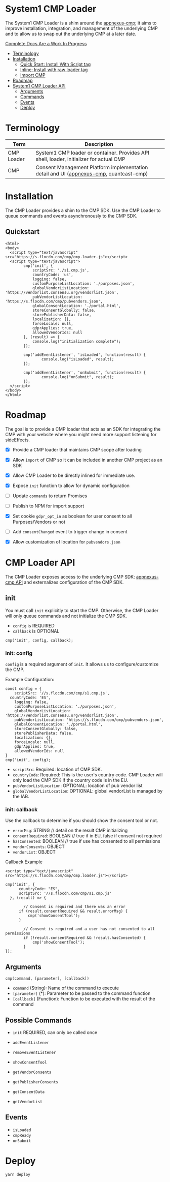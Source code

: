 # System1 CMP Loader

The System1 CMP Loader is a shim around the [appnexus-cmp](https://github.com/appnexus/cmp); it aims to improve installation, integration, and management of the underlying CMP and to allow us to swap out the underlying CMP at a later date.

[Complete Docs Are a Work In Progress](http://s.flocdn.com/cmp/docs/#/)

<!-- START doctoc generated TOC please keep comment here to allow auto update -->
<!-- DON'T EDIT THIS SECTION, INSTEAD RE-RUN doctoc TO UPDATE -->


- [Terminology](#terminology)
- [Installation](#installation)
  - [Quick Start: Install With Script tag](#quick-start-install-with-script-tag)
  - [Inline: Install with raw loader tag](#inline-install-with-raw-loader-tag)
  - [Import CMP](#import-cmp)
- [Roadmap](#roadmap)
- [System1 CMP Loader API](#system1-cmp-loader-api)
  - [Arguments](#arguments)
  - [Commands](#commands)
  - [Events](#events)
  - [Deploy](#deploy)

<!-- END doctoc generated TOC please keep comment here to allow auto update -->

# Terminology

| Term | Description |
| --- | --- |
| CMP Loader | System1 CMP loader or container. Provides API shell, loader, initializer for actual CMP |
| CMP | Consent Management Platform implementation detail and UI ([appnexus-cmp](https://github.com/appnexus/cmp), quantcast-cmp) |

# Installation

The CMP Loader provides a shim to the CMP SDK. Use the CMP Loader to queue commands and events asynchronously to the CMP SDK.

## Quickstart

```
<html>
<body>
  <script type="text/javascript" src="https://s.flocdn.com/cmp/cmp.loader.js"></script>
  <script type="text/javascript">
		cmp('init', {
			scriptSrc: './s1.cmp.js',
			countryCode: 'us',
			logging: false,
			customPurposeListLocation: './purposes.json',
			globalVendorListLocation: 'https://vendorlist.consensu.org/vendorlist.json',
			pubVendorListLocation: 'https://s.flocdn.com/cmp/pubvendors.json',
			globalConsentLocation: './portal.html',
			storeConsentGlobally: false,
			storePublisherData: false,
			localization: {},
			forceLocale: null,
			gdprApplies: true,
			allowedVendorIds: null
		}, (result) => {
			console.log("initialization complete");
		});

		cmp('addEventListener', 'isLoaded', function(result) {
				console.log("isLoaded", result);
		});

		cmp('addEventListener', 'onSubmit', function(result) {
				console.log("onSubmit", result);
		});
  </script>
</body>
</html>
```

# Roadmap

The goal is to provide a CMP loader that acts as an SDK for integrating the CMP with your website where you might need more support listening for sideEffects.

- [x] Provide a CMP loader that maintains CMP scope after loading
- [x] Allow `import` of CMP so it can be included in another CMP project as an SDK
- [x] Allow CMP Loader to be directly inlined for immediate use.
- [x] Expose `init` function to allow for dynamic configuration
- [ ] Update `commands` to return Promises
- [ ] Publish to NPM for import support
- [x] Set cookie `gdpr_opt_in` as boolean for user consent to all Purposes/Vendors or not
- [ ] Add `consentChanged` event to trigger change in consent
- [x] Allow customization of location for `pubvendors.json`


# CMP Loader API

The CMP Loader exposes access to the underlying CMP SDK: [appnexus-cmp API](http://s.flocdn.com/cmp/docs/#/cmp-api) and externalizes configuration of the CMP SDK.

## init

You must call `init` explicitly to start the CMP. Otherwise, the CMP Loader will only queue commands and not initialize the CMP SDK.

 * `config` is REQUIRED
 * `callback` is OPTIONAL

```
cmp('init', config, callback);
```

### init: config

`config` is a required argument of `init`. It allows us to configure/customize the CMP.

Example Configuration:

```
const config = {
	scriptSrc: '//s.flocdn.com/cmp/s1.cmp.js',
  countryCode: 'ES',
	logging: false,
	customPurposeListLocation: './purposes.json',
	globalVendorListLocation: 'https://vendorlist.consensu.org/vendorlist.json',
	pubVendorListLocation: 'https://s.flocdn.com/cmp/pubvendors.json',
	globalConsentLocation: './portal.html',
	storeConsentGlobally: false,
	storePublisherData: false,
	localization: {},
	forceLocale: null,
	gdprApplies: true,
	allowedVendorIds: null
}
cmp('init', config);
```

- `scriptSrc`: Required: location of CMP SDK.
- `countryCode`: Required: This is the user's country code. CMP Loader will only load the CMP SDK if the country code is in the EU.
- `pubVendorListLocation`: OPTIONAL: location of pub vendor list
- `globalVendorListLocation`: OPTIONAL: global vendorList is managed by the IAB.

### init: callback

Use the callback to determine if you should show the consent tool or not.

- `errorMsg`: STRING // detail on the result CMP initializing
- `consentRequired`: BOOLEAN // true if in EU, false if consent not required
- `hasConsented`: BOOLEAN // true if use has consented to all permissions
- `vendorConsents`: OBJECT
- `vendorList`: OBJECT

Callback Example

```
<script type="text/javascript" src="https://s.flocdn.com/cmp/cmp.loader.js"></script>

cmp('init', {
	  countryCode: "ES",
	  scriptSrc: '//s.flocdn.com/cmp/s1.cmp.js'
  }, (result) => {

		// Consent is required and there was an error
	  if (result.consentRequired && result.errorMsg) {
		  cmp('showConsentTool');
	  }

		// Consent is required and a user has not consented to all permissions
		if (!result.consentRequired && !result.hasConsented) {
			cmp('showConsentTool');
		}
});
```

## Arguments

```
cmp(command, [parameter], [callback])
```

- `command` (String): Name of the command to execute
- `[parameter]` (\*): Parameter to be passed to the command function
- `[callback]` (Function): Function to be executed with the result of the command

## Possible Commands

- `init` REQUIRED, can only be called once
- `addEventListener`
- `removeEventListener`
- `showConsentTool`

- `getVendorConsents`
- `getPublisherConsents`
- `getConsentData`
- `getVendorList`


## Events

- `isLoaded`
- `cmpReady`
- `onSubmit`


# Deploy

```
yarn deploy
```
